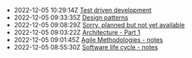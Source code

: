 * 2022-12-05 10:29:14Z [Test driven development](../6)
* 2022-12-05 09:33:35Z [Design patterns](../5)
* 2022-12-05 09:08:29Z [Sorry, planned but not yet available](../0)
* 2022-12-05 09:03:22Z [Architecture - Part 1](../3)
* 2022-12-05 09:01:45Z [Agile Methodologies - notes](../2)
* 2022-12-05 08:55:30Z [Software life cycle - notes](../1)
